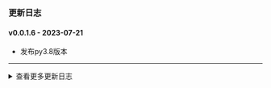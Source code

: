 ### 更新日志

#### v0.0.1.6 - 2023-07-21
*  发布py3.8版本
---


<details onclose>

#### v0.0.1.5 - 2023-07-19
*  解决numpy依赖问题
---

#### v0.0.1.4 - 2023-07-19
*  安装依赖完成后卸载numpy

---

#### v0.0.1.3 - 2023-07-19
* 缩小打包时文件大小
---

#### v0.0.1.2 - 2023-07-18
* 使用Python3.10进行打包
---


#### v0.0.1.1 - 2023-07-17
* ubuntu20.04版本使用Docker镜像打包
---

#### v0.0.1.0 - 2023-07-17
* ubuntu20.04版本使用Docker镜像打包
---

#### v0.0.0.9 - 2023-07-17
* ubuntu20.04默认Python版本为3.8
---


#### v0.0.0.8 - 2023-07-14
* 修改App名称为ubuntu20.04
---


#### v0.0.0.7 - 2023-07-14
* 分别使用Python3.6和Python3.10进行打包
---


#### v0.0.0.6 - 2023-07-14
* 继续使用Python3.6进行打包
---


#### v0.0.0.5 - 2023-07-10
* 头文件新增 /usr/local/opencv
---

#### v0.0.0.4 - 2023-07-07
* 解决可执行文件头文件找不到的bug
---



#### v0.0.0.3 - 2023-07-06
* 输出日志写入失败原因
---

#### v0.0.0.2 - 2023-07-05
* 支持python3.10.6打包
* 优化自动打包流程
---

#### v0.0.0.1 - 2023-07-04
* OpencvCapture视频流测试工具
* 发布自动打包
---

<summary>查看更多更新日志</summary>

</details>

